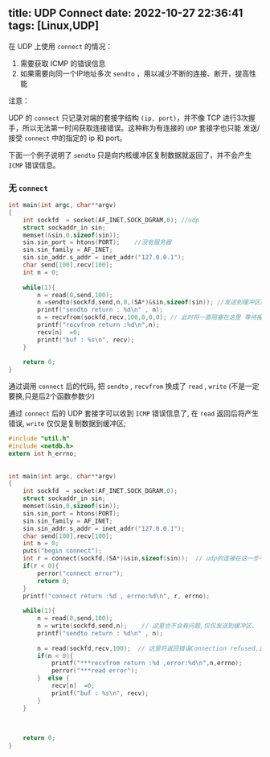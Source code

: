 title: UDP Connect
date: 2022-10-27 22:36:41
tags: [Linux,UDP]
---
在 UDP 上使用 `connect` 的情况：

1. 需要获取 ICMP 的错误信息
2. 如果需要向同一个IP地址多次 `sendto` ，用以减少不断的连接、断开，提高性能

<!-- more -->
注意：

UDP 的 `connect` 只记录对端的套接字结构 `(ip, port)`，并不像 TCP 进行3次握手，所以无法第一时间获取连接错误。这种称为有连接的 `UDP` 套接字也只能 发送/接受 `connect` 中的指定的 ip 和 port。

下面一个例子说明了 `sendto` 只是向内核缓冲区复制数据就返回了，并不会产生 `ICMP` 错误信息。

### 无 `connect`

```c
int main(int argc, char**argv)
{
    int sockfd  = socket(AF_INET,SOCK_DGRAM,0); //udp
    struct sockaddr_in sin;
    memset(&sin,0,sizeof(sin));
    sin.sin_port = htons(PORT);    //没有服务器
    sin.sin_family = AF_INET;
    sin.sin_addr.s_addr = inet_addr("127.0.0.1"); 
    char send[100],recv[100];
    int n = 0;
 
    while(1){
        n = read(0,send,100);
        n =sendto(sockfd,send,n,0,(SA*)&sin,sizeof(sin)); //发送到缓冲区就返回, 没有icmp错误信息
        printf("sendto return : %d\n" , n);
        n = recvfrom(sockfd,recv,100,0,0,0); // 此时将一直阻塞在这里 等待接受数据
        printf("recvfrom return :%d\n",n);
        recv[n]  =0;
        printf("buf : %s\n", recv);
    }
 
    return 0;
}
```

通过调用 `connect` 后的代码, 把 `sendto` , `recvfrom` 换成了 `read` , `write` (不是一定要换,只是后2个函数参数少)

通过 `connect` 后的 UDP 套接字可以收到 `ICMP` 错误信息了, 在 `read` 返回后将产生错误, `write` 仅仅是复制数据到缓冲区;

```c
#include "util.h"
#include <netdb.h>
extern int h_errno;
 
 
int main(int argc, char**argv)
{
    int sockfd  = socket(AF_INET,SOCK_DGRAM,0);
    struct sockaddr_in sin;
    memset(&sin,0,sizeof(sin));
    sin.sin_port = htons(PORT);
    sin.sin_family = AF_INET;
    sin.sin_addr.s_addr = inet_addr("127.0.0.1");
    char send[100],recv[100];
    int n = 0;
    puts("begin connect");
    int r = connect(sockfd,(SA*)&sin,sizeof(sin));  // udp的连接在这一步不会有问题  与 tcp不同, tcp会3次握手, udp没有
    if(r < 0){
        perror("connect error");
        return 0;
    }
    printf("connect return :%d , errno:%d\n", r, errno);
 
    while(1){
        n = read(0,send,100);
        n = write(sockfd,send,n);    // 这里也不会有问题,仅仅发送到缓冲区.
        printf("sendto return : %d\n" , n);
 
        n = read(sockfd,recv,100);  // 这里将返回错误Connection refused,这是没connect前所没有的
        if(n < 0){
            printf("***recvfrom return :%d ,error:%d\n",n,errno);
            perror("***read error");
        }  else {
            recv[n]  =0;
            printf("buf : %s\n", recv);
        }
    }
 
 
 
    return 0;
}
```

